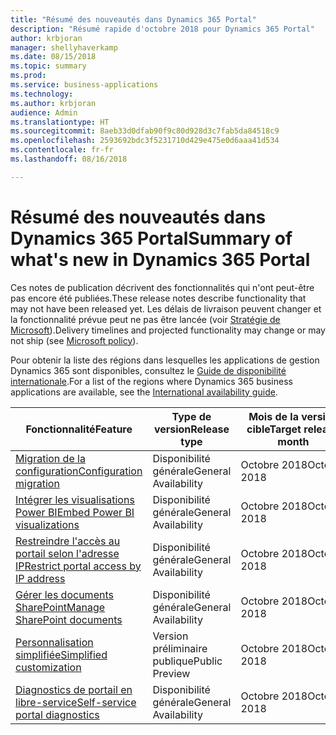```yaml
---
title: "Résumé des nouveautés dans Dynamics 365 Portal"
description: "Résumé rapide d'octobre 2018 pour Dynamics 365 Portal"
author: krbjoran
manager: shellyhaverkamp
ms.date: 08/15/2018
ms.topic: summary
ms.prod: 
ms.service: business-applications
ms.technology: 
ms.author: krbjoran
audience: Admin
ms.translationtype: HT
ms.sourcegitcommit: 8aeb33d0dfab90f9c80d928d3c7fab5da84518c9
ms.openlocfilehash: 2593692bdc3f5231710d429e475e0d6aaa41d534
ms.contentlocale: fr-fr
ms.lasthandoff: 08/16/2018

---
```

#  <a name="summary-of-whats-new-in-dynamics-365-portal"></a><span data-ttu-id="d35a8-103">Résumé des nouveautés dans Dynamics 365 Portal</span><span class="sxs-lookup"><span data-stu-id="d35a8-103">Summary of what's new in Dynamics 365 Portal</span></span>

<span data-ttu-id="d35a8-104">Ces notes de publication décrivent des fonctionnalités qui n'ont peut-être pas encore été publiées.</span><span class="sxs-lookup"><span data-stu-id="d35a8-104">These release notes describe functionality that may not have been released yet.</span></span> <span data-ttu-id="d35a8-105">Les délais de livraison peuvent changer et la fonctionnalité prévue peut ne pas être lancée (voir [Stratégie de Microsoft](https://go.microsoft.com/fwlink/p/?linkid=2007332)).</span><span class="sxs-lookup"><span data-stu-id="d35a8-105">Delivery timelines and projected functionality may change or may not ship (see [Microsoft policy](https://go.microsoft.com/fwlink/p/?linkid=2007332)).</span></span>

<span data-ttu-id="d35a8-106">Pour obtenir la liste des régions dans lesquelles les applications de gestion Dynamics 365 sont disponibles, consultez le [Guide de disponibilité internationale](https://aka.ms/dynamics_365_international_availability_deck).</span><span class="sxs-lookup"><span data-stu-id="d35a8-106">For a list of the regions where Dynamics 365 business applications are available, see the [International availability guide](https://aka.ms/dynamics_365_international_availability_deck).</span></span> 


| <span data-ttu-id="d35a8-107">Fonctionnalité</span><span class="sxs-lookup"><span data-stu-id="d35a8-107">Feature</span></span>                                                                           | <span data-ttu-id="d35a8-108">Type de version</span><span class="sxs-lookup"><span data-stu-id="d35a8-108">Release type</span></span>   | <span data-ttu-id="d35a8-109">Mois de la version cible</span><span class="sxs-lookup"><span data-stu-id="d35a8-109">Target release month</span></span> |
|-----------------------------------------------------------------------------------|----------------|----------------------|
| [<span data-ttu-id="d35a8-110">Migration de la configuration</span><span class="sxs-lookup"><span data-stu-id="d35a8-110">Configuration migration</span></span>](configuration-migration.md)                           | <span data-ttu-id="d35a8-111">Disponibilité générale</span><span class="sxs-lookup"><span data-stu-id="d35a8-111">General Availability</span></span>             | <span data-ttu-id="d35a8-112">Octobre 2018</span><span class="sxs-lookup"><span data-stu-id="d35a8-112">October 2018</span></span>          |
| [<span data-ttu-id="d35a8-113">Intégrer les visualisations Power BI</span><span class="sxs-lookup"><span data-stu-id="d35a8-113">Embed Power BI visualizations</span></span>](power-bi-embed.md)                              | <span data-ttu-id="d35a8-114">Disponibilité générale</span><span class="sxs-lookup"><span data-stu-id="d35a8-114">General Availability</span></span>            | <span data-ttu-id="d35a8-115">Octobre 2018</span><span class="sxs-lookup"><span data-stu-id="d35a8-115">October 2018</span></span>          |
| [<span data-ttu-id="d35a8-116">Restreindre l'accès au portail selon l'adresse IP</span><span class="sxs-lookup"><span data-stu-id="d35a8-116">Restrict portal access by IP address</span></span>](restrict-portal-access-by-ip-address.md) | <span data-ttu-id="d35a8-117">Disponibilité générale</span><span class="sxs-lookup"><span data-stu-id="d35a8-117">General Availability</span></span>            | <span data-ttu-id="d35a8-118">Octobre 2018</span><span class="sxs-lookup"><span data-stu-id="d35a8-118">October 2018</span></span>          |
| [<span data-ttu-id="d35a8-119">Gérer les documents SharePoint</span><span class="sxs-lookup"><span data-stu-id="d35a8-119">Manage SharePoint documents</span></span>](sharepoint-integration.md)                        | <span data-ttu-id="d35a8-120">Disponibilité générale</span><span class="sxs-lookup"><span data-stu-id="d35a8-120">General Availability</span></span>             | <span data-ttu-id="d35a8-121">Octobre 2018</span><span class="sxs-lookup"><span data-stu-id="d35a8-121">October 2018</span></span>          |
| [<span data-ttu-id="d35a8-122">Personnalisation simplifiée</span><span class="sxs-lookup"><span data-stu-id="d35a8-122">Simplified customization</span></span>](simplified-customization.md)                         | <span data-ttu-id="d35a8-123">Version préliminaire publique</span><span class="sxs-lookup"><span data-stu-id="d35a8-123">Public Preview</span></span> | <span data-ttu-id="d35a8-124">Octobre 2018</span><span class="sxs-lookup"><span data-stu-id="d35a8-124">October 2018</span></span>          |
| [<span data-ttu-id="d35a8-125">Diagnostics de portail en libre-service</span><span class="sxs-lookup"><span data-stu-id="d35a8-125">Self-service portal diagnostics</span></span>](self-service-portal-diagnostics.md)           | <span data-ttu-id="d35a8-126">Disponibilité générale</span><span class="sxs-lookup"><span data-stu-id="d35a8-126">General Availability</span></span>             | <span data-ttu-id="d35a8-127">Octobre 2018</span><span class="sxs-lookup"><span data-stu-id="d35a8-127">October 2018</span></span>          |

